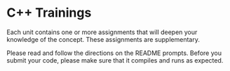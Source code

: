 # C++ Trainings

Each unit contains one or more assignments that will deepen your knowledge 
of the concept. These assignments are supplementary.

Please read and follow the directions on the README prompts. Before you submit
your code, please make sure that it compiles and runs as expected.
